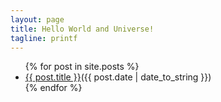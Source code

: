 ```yaml
---
layout: page
title: Hello World and Universe!
tagline: printf
---
```


<ul class="posts">
  {% for post in site.posts %}
    <li><a href="{{ BASE_PATH }}{{ post.url }}">{{ post.title }}</a><span>({{ post.date | date_to_string }})</span></li>
  {% endfor %}
</ul>



